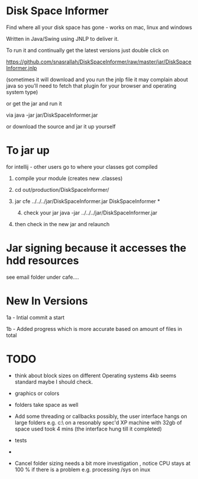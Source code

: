 Disk Space Informer
================

Find where all your disk space has gone - works on mac, linux and windows 

Written in Java/Swing using JNLP to deliver it. 

To run it and continually get the latest versions
just double click on 

https://github.com/snasrallah/DiskSpaceInformer/raw/master/jar/DiskSpaceInformer.jnlp

(sometimes it will download and you run the jnlp file it may complain about java so you'll need to fetch that
plugin for your browser and operating system type)

or get the jar and run it

via
java -jar jar/DiskSpaceInformer.jar

or download the source and jar it up yourself

To jar up
=========
for intellij - other users go to where your classes got compiled

1. compile your module (creates new .classes)

2. cd out/production/DiskSpaceInformer/

3. jar cfe ../../../jar/DiskSpaceInformer.jar DiskSpaceInformer *

    4. check your jar java -jar ../../../jar/DiskSpaceInformer.jar

5. then check in the new jar and relaunch


Jar signing because it accesses the hdd resources
=================================================

see email folder under cafe....


New In Versions
===============

1a - Intial commit a start

1b - Added progress which is more accurate based on amount of files in total 

TODO
====
- think about block sizes on different Operating systems 4kb seems standard maybe I should check.

- graphics or colors


- folders take space as well 

- Add some threading or callbacks possibly, the user interface hangs on large folders 
e.g. c:\ on a resonably spec'd XP machine with 32gb of space used took 4 mins (the interface hung till it completed)

- tests 
- 
- Cancel folder sizing needs a bit more investigation , notice CPU stays at 100 % if there is a problem e.g. processing /sys on inux


